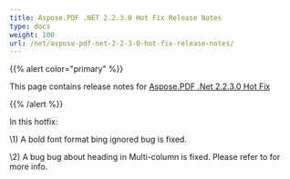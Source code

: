 ```yaml
---
title: Aspose.PDF .NET 2.2.3.0 Hot Fix Release Notes
type: docs
weight: 100
url: /net/aspose-pdf-net-2-2-3-0-hot-fix-release-notes/
---
```


{{% alert color="primary" %}} 

This page contains release notes for [Aspose.PDF .Net 2.2.3.0 Hot Fix](http://www.aspose.com/downloads/pdf/net/new-releases/aspose.pdf-.net-2.2.3.0-hot-fix/)

{{% /alert %}} 

In this hotfix:

\1) A bold font format bing ignored bug is fixed.

\2) A bug bug about heading in Multi-column is fixed. Please refer to for more info.
